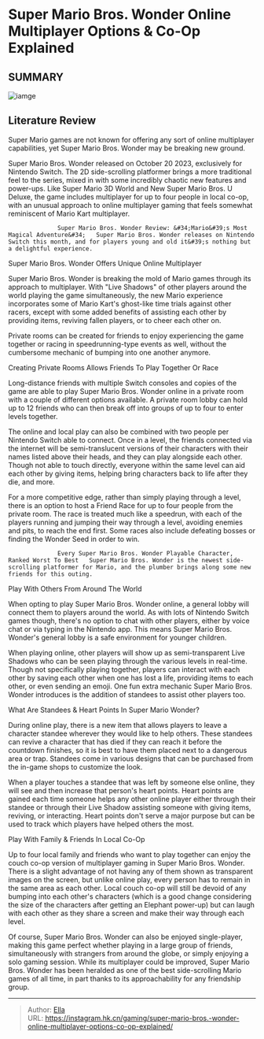 # Super Mario Bros. Wonder Online Multiplayer Options &amp; Co-Op Explained


## SUMMARY 

![iamge](https://static1.srcdn.com/wordpress/wp-content/uploads/2023/08/super-mario-wonder-multiplayer-with-four-characters.jpg)

## Literature Review

Super Mario games are not known for offering any sort of online multiplayer capabilities, yet Super Mario Bros. Wonder may be breaking new ground.





Super Mario Bros. Wonder released on October 20 2023, exclusively for Nintendo Switch. The 2D side-scrolling platformer brings a more traditional feel to the series, mixed in with some incredibly chaotic new features and power-ups. Like Super Mario 3D World and New Super Mario Bros. U Deluxe, the game includes multiplayer for up to four people in local co-op, with an unusual approach to online multiplayer gaming that feels somewhat reminiscent of Mario Kart multiplayer.




                  Super Mario Bros. Wonder Review: &#34;Mario&#39;s Most Magical Adventure&#34;   Super Mario Bros. Wonder releases on Nintendo Switch this month, and for players young and old it&#39;s nothing but a delightful experience.   


 Super Mario Bros. Wonder Offers Unique Online Multiplayer 
          

Super Mario Bros. Wonder is breaking the mold of Mario games through its approach to multiplayer. With &#34;Live Shadows&#34; of other players around the world playing the game simultaneously, the new Mario experience incorporates some of Mario Kart&#39;s ghost-like time trials against other racers, except with some added benefits of assisting each other by providing items, reviving fallen players, or to cheer each other on. 



Private rooms can be created for friends to enjoy experiencing the game together or racing in speedrunning-type events as well, without the cumbersome mechanic of bumping into one another anymore.









 Creating Private Rooms Allows Friends To Play Together Or Race 
          

Long-distance friends with multiple Switch consoles and copies of the game are able to play Super Mario Bros. Wonder online in a private room with a couple of different options available. A private room lobby can hold up to 12 friends who can then break off into groups of up to four to enter levels together.

The online and local play can also be combined with two people per Nintendo Switch able to connect. Once in a level, the friends connected via the internet will be semi-translucent versions of their characters with their names listed above their heads, and they can play alongside each other. Though not able to touch directly, everyone within the same level can aid each other by giving items, helping bring characters back to life after they die, and more.




For a more competitive edge, rather than simply playing through a level, there is an option to host a Friend Race for up to four people from the private room. The race is treated much like a speedrun, with each of the players running and jumping their way through a level, avoiding enemies and pits, to reach the end first. Some races also include defeating bosses or finding the Wonder Seed in order to win. 

                  Every Super Mario Bros. Wonder Playable Character, Ranked Worst To Best   Super Mario Bros. Wonder is the newest side-scrolling platformer for Mario, and the plumber brings along some new friends for this outing.   



 Play With Others From Around The World 
          

When opting to play Super Mario Bros. Wonder online, a general lobby will connect them to players around the world. As with lots of Nintendo Switch games though, there&#39;s no option to chat with other players, either by voice chat or via typing in the Nintendo app. This means Super Mario Bros. Wonder&#39;s general lobby is a safe environment for younger children. 




When playing online, other players will show up as semi-transparent Live Shadows who can be seen playing through the various levels in real-time. Though not specifically playing together, players can interact with each other by saving each other when one has lost a life, providing items to each other, or even sending an emoji. One fun extra mechanic Super Mario Bros. Wonder introduces is the addition of standees to assist other players too.



 What Are Standees &amp; Heart Points In Super Mario Wonder? 
          

During online play, there is a new item that allows players to leave a character standee wherever they would like to help others. These standees can revive a character that has died if they can reach it before the countdown finishes, so it is best to have them placed next to a dangerous area or trap. Standees come in various designs that can be purchased from the in-game shops to customize the look.




When a player touches a standee that was left by someone else online, they will see and then increase that person&#39;s heart points. Heart points are gained each time someone helps any other online player either through their standee or through their Live Shadow assisting someone with giving items, reviving, or interacting. Heart points don&#39;t serve a major purpose but can be used to track which players have helped others the most.



 Play With Family &amp; Friends In Local Co-Op 
         

Up to four local family and friends who want to play together can enjoy the couch co-op version of multiplayer gaming in Super Mario Bros. Wonder. There is a slight advantage of not having any of them shown as transparent images on the screen, but unlike online play, every person has to remain in the same area as each other. Local couch co-op will still be devoid of any bumping into each other&#39;s characters (which is a good change considering the size of the characters after getting an Elephant power-up) but can laugh with each other as they share a screen and make their way through each level.




Of course, Super Mario Bros. Wonder can also be enjoyed single-player, making this game perfect whether playing in a large group of friends, simultaneously with strangers from around the globe, or simply enjoying a solo gaming session. While its multiplayer could be improved, Super Mario Bros. Wonder has been heralded as one of the best side-scrolling Mario games of all time, in part thanks to its approachability for any friendship group.



---

> Author: [Ella](https://instagram.hk.cn/)  
> URL: https://instagram.hk.cn/gaming/super-mario-bros.-wonder-online-multiplayer-options-co-op-explained/  

